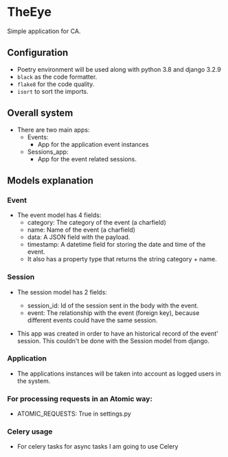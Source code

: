 # TheEye

Simple application for CA.

## Configuration
- Poetry environment will be used along with python 3.8 and django 3.2.9
- `black` as the code formatter.
- `flake8` for the code quality.
- `isort` to sort the imports.

## Overall system

- There are two main apps:
  - Events:
    - App for the application event instances
  - Sessions_app:
    - App for the event related sessions.

## Models explanation
### Event
- The event model has 4 fields:
  - category: The category of the event (a charfield)
  - name: Name of the event (a charfield)
  - data: A JSON field with the payload.
  - timestamp: A datetime field for storing the date and time of the event.
  - It also has a property type that returns the string category + name.

### Session
- The session model has 2 fields:
  - session_id: Id of the session sent in the body with the event.
  - event: The relationship with the event (foreign key), because different events could have the same session.

- This app was created in order to have an historical record of the event' session. This couldn't be done with the Session model from django.

### Application
- The applications instances will be taken into account as logged users in the system.

### For processing requests in an Atomic way:
 - ATOMIC_REQUESTS: True in settings.py

### Celery usage
- For celery tasks for async tasks I am going to use Celery 
